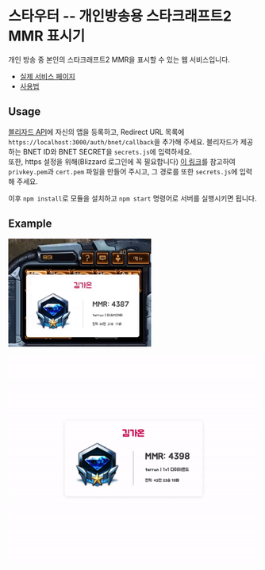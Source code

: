 # 스타우터 -- 개인방송용 스타크래프트2 MMR 표시기

개인 방송 중 본인의 스타크래프트2 MMR을 표시할 수 있는 웹 서비스입니다.

- [실제 서비스 페이지](https://sc2outer.app:3000)
- [사용법](http://gall.dcinside.com/mgallery/board/view/?id=sc2&no=228095&exception_mode=recommend&s_type=search_all&s_keyword=방송할%20때&page=1)

## Usage

[블리자드 API](http://develop.battle.net)에 자신의 앱을 등록하고, Redirect URL 목록에 `https://localhost:3000/auth/bnet/callback`을 추가해 주세요. 블리자드가 제공하는 BNET ID와 BNET SECRET을 `secrets.js`에 입력하세요.  
또한, https 설정을 위해(Blizzard 로그인에 꼭 필요합니다) [이 링크](https://kr.minibrary.com/353/)를 참고하여 `privkey.pem`과 `cert.pem` 파일을 만들어 주시고, 그 경로를 또한 `secrets.js`에 입력해 주세요.

이후 `npm install`로 모듈을 설치하고 `npm start` 명령어로 서버를 실행시키면 됩니다.

## Example

![1](readme/1.gif)

![2](readme/2.gif)
